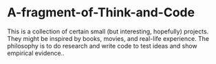# A-fragment-of-Think-and-Code
This is a collection of certain small (but interesting, hopefully) projects. They might be inspired by books, movies, and real-life experience. The philosophy is to do research and write code to test ideas and show empirical evidence.. 
